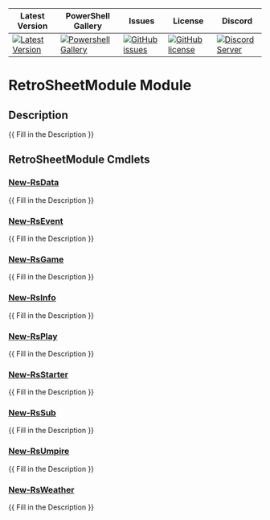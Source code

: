 | Latest Version | PowerShell Gallery | Issues | License | Discord |
|-----------------|----------------|----------------|----------------|----------------|
| [![Latest Version](https://img.shields.io/github/v/tag/RetrosheetPOSH/RetroSheetModule)](https://github.com/RetrosheetPOSH/RetroSheetModule/tags) | [![Powershell Gallery](https://img.shields.io/powershellgallery/dt/RetroSheetModule)](https://www.powershellgallery.com/packages/RetroSheetModule) | [![GitHub issues](https://img.shields.io/github/issues/RetrosheetPOSH/RetroSheetModule)](https://github.com/RetrosheetPOSH/RetroSheetModule/issues) | [![GitHub license](https://img.shields.io/github/license/RetrosheetPOSH/RetroSheetModule)](https://github.com/RetrosheetPOSH/RetroSheetModule/blob/master/LICENSE) | [![Discord Server](https://assets-global.website-files.com/6257adef93867e50d84d30e2/636e0b5493894cf60b300587_full_logo_white_RGB.svg)]() |
# RetroSheetModule Module
## Description
{{ Fill in the Description }}

## RetroSheetModule Cmdlets
### [New-RsData](Docs/New-RsData.md)
{{ Fill in the Description }}

### [New-RsEvent](Docs/New-RsEvent.md)
{{ Fill in the Description }}

### [New-RsGame](Docs/New-RsGame.md)
{{ Fill in the Description }}

### [New-RsInfo](Docs/New-RsInfo.md)
{{ Fill in the Description }}

### [New-RsPlay](Docs/New-RsPlay.md)
{{ Fill in the Description }}

### [New-RsStarter](Docs/New-RsStarter.md)
{{ Fill in the Description }}

### [New-RsSub](Docs/New-RsSub.md)
{{ Fill in the Description }}

### [New-RsUmpire](Docs/New-RsUmpire.md)
{{ Fill in the Description }}

### [New-RsWeather](Docs/New-RsWeather.md)
{{ Fill in the Description }}


